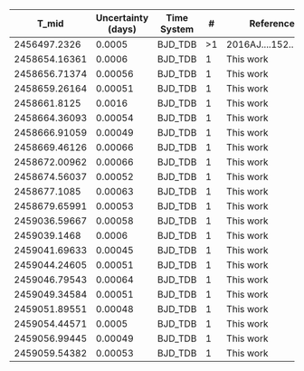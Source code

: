 |T_mid|Uncertainty (days)           |Time System|#                                            |Reference                           |
|-----|-----------------------------|-----------|---------------------------------------------|------------------------------------|
|2456497.2326|0.0005                       |BJD_TDB    |>1                                           |2016AJ....152..161D                 |
|2458654.16361|0.0006                       |BJD_TDB    |1                                            |This work                           |
|2458656.71374|0.00056                      |BJD_TDB    |1                                            |This work                           |
|2458659.26164|0.00051                      |BJD_TDB    |1                                            |This work                           |
|2458661.8125|0.0016                       |BJD_TDB    |1                                            |This work                           |
|2458664.36093|0.00054                      |BJD_TDB    |1                                            |This work                           |
|2458666.91059|0.00049                      |BJD_TDB    |1                                            |This work                           |
|2458669.46126|0.00066                      |BJD_TDB    |1                                            |This work                           |
|2458672.00962|0.00066                      |BJD_TDB    |1                                            |This work                           |
|2458674.56037|0.00052                      |BJD_TDB    |1                                            |This work                           |
|2458677.1085|0.00063                      |BJD_TDB    |1                                            |This work                           |
|2458679.65991|0.00053                      |BJD_TDB    |1                                            |This work                           |
|2459036.59667|0.00058                      |BJD_TDB    |1                                            |This work                           |
|2459039.1468|0.0006                       |BJD_TDB    |1                                            |This work                           |
|2459041.69633|0.00045                      |BJD_TDB    |1                                            |This work                           |
|2459044.24605|0.00051                      |BJD_TDB    |1                                            |This work                           |
|2459046.79543|0.00064                      |BJD_TDB    |1                                            |This work                           |
|2459049.34584|0.00051                      |BJD_TDB    |1                                            |This work                           |
|2459051.89551|0.00048                      |BJD_TDB    |1                                            |This work                           |
|2459054.44571|0.0005                       |BJD_TDB    |1                                            |This work                           |
|2459056.99445|0.00049                      |BJD_TDB    |1                                            |This work                           |
|2459059.54382|0.00053                      |BJD_TDB    |1                                            |This work                           |
